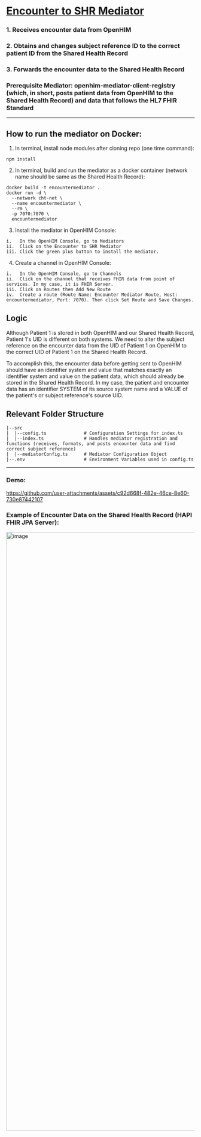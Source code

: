 # <ins>Encounter to SHR Mediator</ins>
### 1. Receives encounter data from OpenHIM
### 2. Obtains and changes subject reference ID to the correct patient ID from the Shared Health Record
### 3. Forwards the encounter data to the Shared Health Record
### Prerequisite Mediator: openhim-mediator-client-registry (which, in short, posts patient data from OpenHIM to the Shared Health Record) and data that follows the HL7 FHIR Standard 
-------------
## **How to run the mediator on Docker:**

1. In terminal, install node modules after cloning repo (one time command):
```
npm install
```

2. In terminal, build and run the mediator as a docker container (network name should be same as the Shared Health Record):
```
docker build -t encountermediator . 
docker run -d \
  --network cht-net \
  --name encountermediator \
  --rm \
  -p 7070:7070 \
  encountermediator
```

3. Install the mediator in OpenHIM Console:
```
i.   In the OpenHIM Console, go to Mediators
ii.  Click on the Encounter to SHR Mediator
iii. Click the green plus button to install the mediator.
```

4. Create a channel in OpenHIM Console:
```
i.   In the OpenHIM Console, go to Channels
ii.  Click on the channel that receives FHIR data from point of services. In my case, it is FHIR Server.
iii. Click on Routes then Add New Route
iv.  Create a route (Route Name: Encounter Mediator Route, Host: encountermediator, Port: 7070). Then click Set Route and Save Changes.
```

## **Logic**
Although Patient 1 is stored in both OpenHIM and our Shared Health Record, Patient 1's UID is different on both systems. We need to alter the subject reference on the encounter data from the UID of Patient 1 on OpenHIM to the correct UID of Patient 1 on the Shared Health Record.

To accomplish this, the encounter data before getting sent to OpenHIM should have an identifier system and value that matches exactly an identifier system and value on the patient data, which should already be stored in the Shared Health Record. In my case, the patient and encounter data has an identifier SYSTEM of its source system name and a VALUE of the patient's or subject reference's source UID.

## **Relevant Folder Structure**
```
|--src                      
|  |--config.ts              # Configuration Settings for index.ts
|  |--index.ts               # Handles mediator registration and functions (receives, formats, and posts encounter data and find correct subject reference)
|  |--mediatorConfig.ts      # Mediator Configuration Object
|--.env                      # Environment Variables used in config.ts
```
-------------------
### Demo:
https://github.com/user-attachments/assets/c92d668f-482e-46ce-8e60-730e87442107

### **Example of Encounter Data on the Shared Health Record (HAPI FHIR JPA Server):**
<img width="2559" height="1599" alt="image" src="https://github.com/user-attachments/assets/7424e0b7-7b32-4e88-8d75-8c4faaf73335" />
